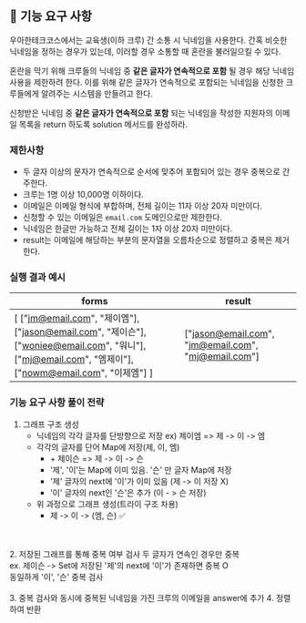 ## 🚀 기능 요구 사항

우아한테크코스에서는 교육생(이하 크루) 간 소통 시 닉네임을 사용한다. 간혹 비슷한 닉네임을 정하는 경우가 있는데, 이러할 경우 소통할 때 혼란을 불러일으킬 수 있다.

혼란을 막기 위해 크루들의 닉네임 중 **같은 글자가 연속적으로 포함** 될 경우 해당 닉네임 사용을 제한하려 한다. 이를 위해 같은 글자가 연속적으로 포함되는 닉네임을 신청한 크루들에게 알려주는 시스템을 만들려고 한다.


신청받은 닉네임 중 **같은 글자가 연속적으로 포함** 되는 닉네임을 작성한 지원자의 이메일 목록을 return 하도록 solution 메서드를 완성하라.

### 제한사항

- 두 글자 이상의 문자가 연속적으로 순서에 맞추어 포함되어 있는 경우 중복으로 간주한다.
- 크루는 1명 이상 10,000명 이하이다.
- 이메일은 이메일 형식에 부합하며, 전체 길이는 11자 이상 20자 미만이다.
- 신청할 수 있는 이메일은 `email.com` 도메인으로만 제한한다.
- 닉네임은 한글만 가능하고 전체 길이는 1자 이상 20자 미만이다.
- result는 이메일에 해당하는 부분의 문자열을 오름차순으로 정렬하고 중복은 제거한다.

### 실행 결과 예시

| forms | result |
| --- | --- |
| [ ["jm@email.com", "제이엠"], ["jason@email.com", "제이슨"], ["woniee@email.com", "워니"], ["mj@email.com", "엠제이"], ["nowm@email.com", "이제엠"] ] | ["jason@email.com", "jm@email.com", "mj@email.com"] |


### 기능 요구 사항 풀이 전략
1. 그래프 구조 생성
   - 닉네임의 각각 글자를 단방향으로 저장 ex) 제이엠 => 제 -> 이 -> 엠
   - 각각의 글자를 단어 Map에 저장(제, 이, 엠)
     - \+ 제이슨 => 제 -> 이 -> 슨
     - '제', '이'는 Map에 이미 있음. '슨' 만 글자 Map에 저장
     - '제' 글자의 next에 '이'가 이미 있음 (제 -> 이  저장 X)
     - '이' 글자의 next인 '슨'은 추가 (이 - > 슨 저장)
   - 위 과정으로 그래프 생성(트라이 구조 차용)
     - 제 -> 이 -> (엠, 슨) ✅
<br>
<br>
2. 저장된 그래프를 통해 중복 여부 검사
   두 글자가 연속인 경우만 중복<br>
   ex. 제이슨 -> Set에 저장된 '제'의 next에 '이'가 존재하면 중복 O<br>
        동일하게 '이', '슨' 중복 검사<br><br>
3. 중복 검사와 동시에 중복된 닉네임을 가진 크루의 이메일을 answer에 추가
4. 정렬하여 반환